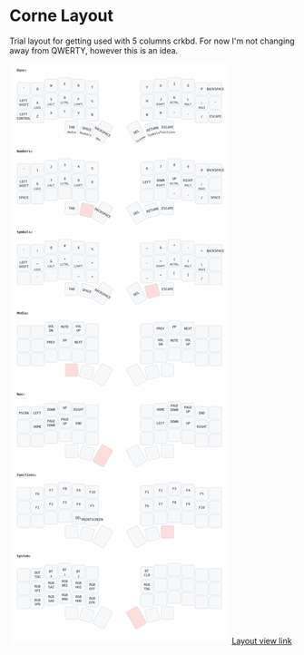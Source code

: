 # Corne Layout
Trial layout for getting used with 5 columns crkbd.
For now I'm not changing away from QWERTY, however this is an idea.

![img](./img/layout.png)
[Layout view link](https://keymap-drawer.streamlit.app/?zmk_url=https%3A%2F%2Fgithub.com%2Fadmilsonmarques%2Fzmk-config%2Fblob%2Fmain%2Fconfig%2Fcorne.keymap)

